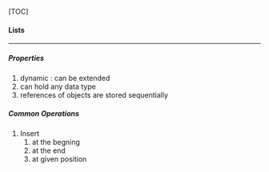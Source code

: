 



[TOC]



#### Lists

------

##### Properties

1. dynamic : can be extended
2. can hold any data type
3. references of objects are stored sequentially 

##### Common Operations

1. Insert
   1. at the begning
   2. at the end
   3. at given position



